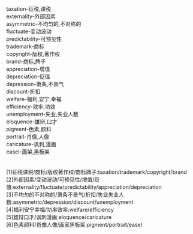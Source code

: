 taxation-征税,课税<br>
externality-外部因素<br>
asymmetric-不均匀的,不对称的<br>
fluctuate-变动波动<br>
predictability-可预见性<br>
trademark-商标<br>
copyright-版权,著作权<br>
brand-商标,牌子<br>
appreciation-增值<br>
depreciation-贬值<br>
depression-萧条,不景气<br>
discount-折扣<br>
welfare-福利,安宁,幸福<br>
efficiency-效率,功效<br>
unemployment-失业,失业人数<br>
eloquence-雄辩,口才<br>
pigment-色素,颜料<br>
portrait-肖像,人像<br>
caricature-讽刺,漫画<br>
easel-画架,黑板架<br>
<br>
<br>
[1]征税课税/商标/版权著作权/商标牌子:taxation/trademark/copyright/brand<br>
[2]外部因素/变动波动/可预见性/增值/贬值:externality/fluctuate/predictability/appreciation/depreciation<br>
[3]不均匀的不对称的/萧条不景气/折扣/失业失业人数:asymmetric/depression/discount/unemployment<br>
[4]福利安宁幸福/功率效率:welfare/efficiency<br>
[5]雄辩口才/讽刺漫画:eloquence/caricature<br>
[6]色素颜料/肖像人像/画家黑板架:pigment/portrait/easel<br>
<br>
<br>